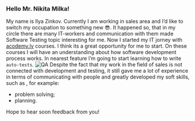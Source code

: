 ### Hello Mr. Nikita Milka! 
My name is Ilya Zinkov. Currently I am working in sales area and I’d like to switch my occupation to something new :sunglasses:. It happened so, that in my circle there are many IT-workers and communication with them made Software Testing topic interesting for me.
Now I started my IT jorney with [acodemy.lv](https://acodemy.lv/ru) courses. I think its a great opportunity for me to start.
On these courses I will have an understanding about how software development process works. In nearest feature I’m going to start learning how to write `auto-tests`. ![QA]()
Despite the fact that my work in the field of sales is not connected with development and testing, it still gave me a lot of experience in terms of communicating with people and greatly developed my soft skills, such as , for example:
- problem solving;
- planning.

Hope to hear soon feedback from you! 